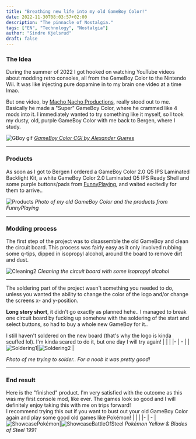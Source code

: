```yaml
---
title: "Breathing new life into my old GameBoy Color!"
date: 2022-11-30T08:03:57+02:00
description: "The pinnacle of Nostalgia."
tags: ["EN", "Technology", "Nostalgia"]
author: "Sindre Kjelsrud"
draft: false
---
```


### The Idea

During the summer of 2022 I got hooked on watching YouTube videos about modding retro consoles, all from the GameBoy Color to the Nintendo Wii. It was like injecting pure dopamine in to my brain one video at a time lmao.

But one video, by [Macho Nacho Productions](https://www.youtube.com/watch?v=yqnrEpcaans), really stood out to me. Basically he made a "Super" GameBoy Color, where he crammed like 4 mods into it. I immediately wanted to try something like it myself, so I took my dusty, old, purple GameBoy Color with me back to Bergen, where I study.

![GBoy gif](https://mir-s3-cdn-cf.behance.net/project_modules/disp/df45fa38279981.575b65f4c025d.gif)
[_GameBoy Color CGI by Alexander Gueres_](https://www.behance.net/gallery/38279981/Game-Boy-Color-1998-Full-CGI)

---

### Products

As soon as I got to Bergen I ordered a GameBoy Color 2.0 Q5 IPS Laminated Backlight Kit, a white GameBoy Color 2.0 Laminated Q5 IPS Ready Shell and some purple buttons/pads from [FunnyPlaying](https://retrogamerepairshop.com/), and waited excitedly for them to arrive..

![Products](/img/gameboy-post/funnyplaying-products.jpg)
_Photo of my old GameBoy Color and the products from FunnyPlaying_

---

### Modding process

The first step of the project was to disassemble the old GameBoy and clean the circuit board. This process was fairly easy as it only involved rubbing some q-tips, dipped in isopropyl alcohol, around the board to remove dirt and dust.

![Cleaning2](/img/gameboy-post/cleaning.jpg)
_Cleaning the circuit board with some isopropyl alcohol_

---

The soldering part of the project wasn't something you needed to do, unless you wanted the ability to change the color of the logo and/or change the screens x- and y-position.

**Long story short**, it didn't go exactly as planned hehe.. I managed to break one circuit board by fucking up somehow with the soldering of the start and select buttons, so had to buy a whole new GameBoy for it..

I still haven't soldered on the new board (that's why the logo is kinda scuffed lol). I'm kinda scared to do it, but one day I will try again!
| | |
|- | - |
|![Soldering1](/img/gameboy-post/soldering-1.jpg)|![Soldering2](/img/gameboy-post/soldering-2.jpg) |

_Photo of me trying to solder.. For a noob it was pretty good!_

---

### End result

Here is the "finished" product. I'm very satisfied with the outcome as this was my first console mod, like ever. The games look so good and I will definitely enjoy taking this with me on trips forward!  
I recommend trying this out if you want to bust out your old GameBoy Color again and play some good old games like Pokémon!
| | |
|- | - |
![ShowcasePokémon](/img/gameboy-post/showcasePok-1.jpg)|![ShowcaseBattleOfSteel](/img/gameboy-post/showcaseBoS-1.jpg)
_Pokémon Yellow & Blades of Steel 1991_

